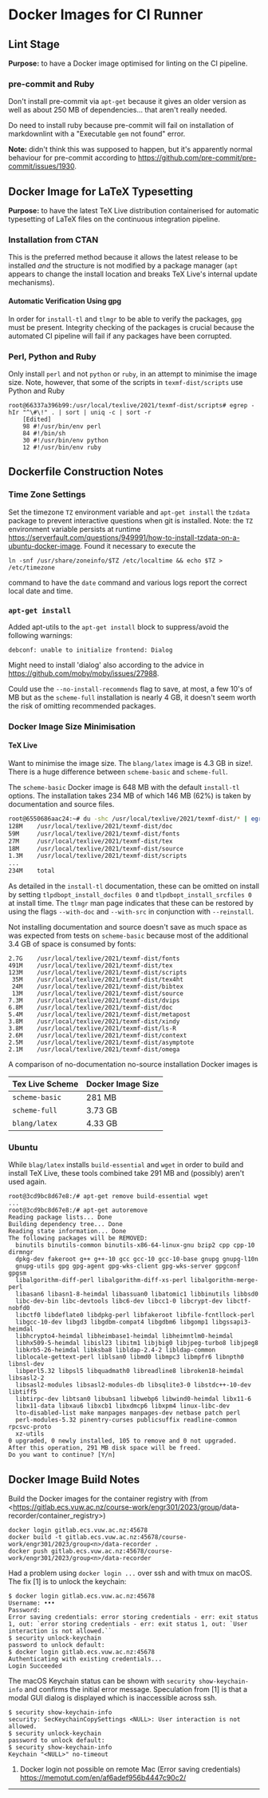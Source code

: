 # Docker Images for CI Runner

<!--
[TOC]
-->

## Lint Stage

**Purpose:** to have a Docker image optimised for linting on the CI pipeline.

### pre-commit and Ruby

Don't install pre-commit via `apt-get` because it gives an older version as well as about 250 MB of dependencies... that aren't really needed.

Do need to install ruby because pre-commit will fail on installation of markdownlint with a "Executable `gem` not found" error.

**Note:** didn't think this was supposed to happen, but it's apparently normal behaviour for pre-commit according to <https://github.com/pre-commit/pre-commit/issues/1930>.

## Docker Image for LaTeX Typesetting

**Purpose:** to have the latest TeX Live distribution containerised for automatic typesetting of LaTeX files on the continuous integration pipeline.

### Installation from CTAN

This is the preferred method because it allows the latest release to be installed _and_ the structure is not modified by a package manager (`apt` appears to change the install location and breaks TeX Live's internal update mechanisms).

#### Automatic Verification Using gpg

In order for `install-tl` and `tlmgr` to be able to verify the packages, `gpg` must be present. Integrity checking of the packages is crucial because the automated CI pipeline will fail if any packages have been corrupted.

### Perl, Python and Ruby

Only install `perl` and not `python` or `ruby`, in an attempt to minimise the image size. Note, however, that some of the scripts in `texmf-dist/scripts` use Python and Ruby

```shell
root@66337a396b99:/usr/local/texlive/2021/texmf-dist/scripts# egrep -hIr "^\#\!" . | sort | uniq -c | sort -r
    [Edited]
    98 #!/usr/bin/env perl
    84 #!/bin/sh
    30 #!/usr/bin/env python
    12 #!/usr/bin/env ruby
```

## Dockerfile Construction Notes

### Time Zone Settings

Set the timezone `TZ` environment variable and `apt-get install` the `tzdata` package to prevent interactive questions when git is installed. Note: the `TZ` environment variable persists at runtime <https://serverfault.com/questions/949991/how-to-install-tzdata-on-a-ubuntu-docker-image>. Found it necessary to execute the

```shell
ln -snf /usr/share/zoneinfo/$TZ /etc/localtime && echo $TZ > /etc/timezone
```

command to have the `date` command and various logs report the correct local date and time.

### `apt-get install`

Added apt-utils to the `apt-get install` block to suppress/avoid the following warnings:

```shell
debconf: unable to initialize frontend: Dialog
```

Might need to install 'dialog' also according to the advice in <https://github.com/moby/moby/issues/27988>.

Could use the `--no-install-recommends` flag to save, at most, a few 10's of MB but as the `scheme-full` installation is nearly 4 GB, it doesn't seem worth the risk of omitting recommended packages.

### Docker Image Size Minimisation

#### TeX Live

Want to minimise the image size. The `blang/latex` image is 4.3 GB in size!. There is a huge difference between `scheme-basic` and `scheme-full`.

The `scheme-basic` Docker image is 648 MB with the default `install-tl` options. The installation takes 234 MB of which 146 MB (62%) is taken by documentation and source files.

```bash
root@6550686aac24:~# du -shc /usr/local/texlive/2021/texmf-dist/* | egrep "M" | sort -nr
128M    /usr/local/texlive/2021/texmf-dist/doc
59M     /usr/local/texlive/2021/texmf-dist/fonts
27M     /usr/local/texlive/2021/texmf-dist/tex
18M     /usr/local/texlive/2021/texmf-dist/source
1.3M    /usr/local/texlive/2021/texmf-dist/scripts
...
234M    total
```

As detailed in the `install-tl` documentation, these can be omitted on install by setting `tlpdbopt_install_docfiles 0` and `tlpdbopt_install_srcfiles 0` at install time. The `tlmgr` man page indicates that these can be restored by using the flags `--with-doc` and `--with-src` in conjunction with `--reinstall`.

Not installing documentation and source doesn't save as much space as was expected from tests on `scheme-basic` because most of the additional 3.4 GB of space is consumed by fonts:

```shell
2.7G    /usr/local/texlive/2021/texmf-dist/fonts
491M    /usr/local/texlive/2021/texmf-dist/tex
123M    /usr/local/texlive/2021/texmf-dist/scripts
 35M    /usr/local/texlive/2021/texmf-dist/tex4ht
 24M    /usr/local/texlive/2021/texmf-dist/bibtex
 13M    /usr/local/texlive/2021/texmf-dist/source
7.3M    /usr/local/texlive/2021/texmf-dist/dvips
6.8M    /usr/local/texlive/2021/texmf-dist/doc
5.4M    /usr/local/texlive/2021/texmf-dist/metapost
3.8M    /usr/local/texlive/2021/texmf-dist/xindy
3.8M    /usr/local/texlive/2021/texmf-dist/ls-R
2.6M    /usr/local/texlive/2021/texmf-dist/context
2.5M    /usr/local/texlive/2021/texmf-dist/asymptote
2.1M    /usr/local/texlive/2021/texmf-dist/omega
```

A comparison of no-documentation no-source installation Docker images is

| Tex Live Scheme | Docker Image Size |
| --- | --- |
| `scheme-basic` | 281 MB |
| `scheme-full` | 3.73 GB |
| `blang/latex` | 4.33 GB |

### Ubuntu

While `blag/latex` installs `build-essential` and `wget` in order to build and install TeX Live, these tools combined take 291 MB and (possibly) aren't used again.

```shell
root@3cd9bc8d67e8:/# apt-get remove build-essential wget
...
root@3cd9bc8d67e8:/# apt-get autoremove
Reading package lists... Done
Building dependency tree... Done
Reading state information... Done
The following packages will be REMOVED:
  binutils binutils-common binutils-x86-64-linux-gnu bzip2 cpp cpp-10 dirmngr
  dpkg-dev fakeroot g++ g++-10 gcc gcc-10 gcc-10-base gnupg gnupg-l10n
  gnupg-utils gpg gpg-agent gpg-wks-client gpg-wks-server gpgconf gpgsm
  libalgorithm-diff-perl libalgorithm-diff-xs-perl libalgorithm-merge-perl
  libasan6 libasn1-8-heimdal libassuan0 libatomic1 libbinutils libbsd0
  libc-dev-bin libc-devtools libc6-dev libcc1-0 libcrypt-dev libctf-nobfd0
  libctf0 libdeflate0 libdpkg-perl libfakeroot libfile-fcntllock-perl
  libgcc-10-dev libgd3 libgdbm-compat4 libgdbm6 libgomp1 libgssapi3-heimdal
  libhcrypto4-heimdal libheimbase1-heimdal libheimntlm0-heimdal
  libhx509-5-heimdal libisl23 libitm1 libjbig0 libjpeg-turbo8 libjpeg8
  libkrb5-26-heimdal libksba8 libldap-2.4-2 libldap-common
  liblocale-gettext-perl liblsan0 libmd0 libmpc3 libmpfr6 libnpth0 libnsl-dev
  libperl5.32 libpsl5 libquadmath0 libreadline8 libroken18-heimdal libsasl2-2
  libsasl2-modules libsasl2-modules-db libsqlite3-0 libstdc++-10-dev libtiff5
  libtirpc-dev libtsan0 libubsan1 libwebp6 libwind0-heimdal libx11-6
  libx11-data libxau6 libxcb1 libxdmcp6 libxpm4 linux-libc-dev
  lto-disabled-list make manpages manpages-dev netbase patch perl
  perl-modules-5.32 pinentry-curses publicsuffix readline-common rpcsvc-proto
  xz-utils
0 upgraded, 0 newly installed, 105 to remove and 0 not upgraded.
After this operation, 291 MB disk space will be freed.
Do you want to continue? [Y/n]
```

## Docker Image Build Notes

Build the Docker images for the container registry with (from
<https://gitlab.ecs.vuw.ac.nz/course-work/engr301/2023/group<n>/data-recorder/container_registry>)

```shell
docker login gitlab.ecs.vuw.ac.nz:45678
docker build -t gitlab.ecs.vuw.ac.nz:45678/course-work/engr301/2023/group<n>/data-recorder .
docker push gitlab.ecs.vuw.ac.nz:45678/course-work/engr301/2023/group<n>/data-recorder
```

Had a problem using `docker login ...` over ssh and with tmux on macOS. The fix [1] is to unlock the keychain:

```shell
$ docker login gitlab.ecs.vuw.ac.nz:45678
Username: •••
Password:
Error saving credentials: error storing credentials - err: exit status 1, out: `error storing credentials - err: exit status 1, out: `User interaction is not allowed.``
$ security unlock-keychain
password to unlock default:
$ docker login gitlab.ecs.vuw.ac.nz:45678
Authenticating with existing credentials...
Login Succeeded
```

The macOS Keychain status can be shown with `security show-keychain-info` and confirms the initial error message. Speculation from [1] is that a modal GUI dialog is displayed which is inaccessible across ssh.

```shell
$ security show-keychain-info
security: SecKeychainCopySettings <NULL>: User interaction is not allowed.
$ security unlock-keychain
password to unlock default:
$ security show-keychain-info
Keychain "<NULL>" no-timeout
```

1. Docker login not possible on remote Mac (Error saving credentials) <https://memotut.com/en/af6adef956b4447c90c2/>

---
